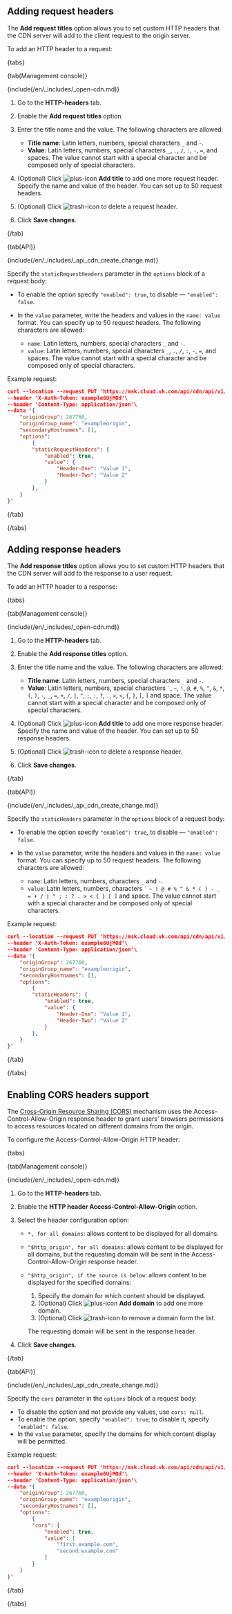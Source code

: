 ## Adding request headers

The **Add request titles** option allows you to set custom HTTP headers that the CDN server will add to the client request to the origin server.

To add an HTTP header to a request:

{tabs}

{tab(Management console)}

{include(/en/_includes/_open-cdn.md)}

1. Go to the **HTTP-headers** tab.
1. Enable the **Add request titles** option.
1. Enter the title name and the value. The following characters are allowed:

    - **Title name**: Latin letters, numbers, special characters `_` and `-`.
    - **Value**: Latin letters, numbers, special characters `_`, `.`, `/`, `:`, `-`, `=`, and spaces. The value cannot start with a special character and be composed only of special characters.
1. (Optional) Click ![plus-icon](/en/assets/plus-icon.svg "inline") **Add title** to add one more request header. Specify the name and value of the header. You can set up to 50 request headers.
1. (Optional) Click ![trash-icon](/en/assets/trash-icon.svg "inline") to delete a request header.
1. Click **Save changes**.

{/tab}

{tab(API)}

{include(/en/_includes/_api_cdn_create_change.md)}

Specify the `staticRequestHeaders` parameter in the `options` block of a request body:

- To enable the option specify `"enabled": true`, to disable  — `"enabled": false`.
- In the `value` parameter, write the headers and values in the `name: value` format. You can specify up to 50 request headers. The following characters are allowed:

  - `name`: Latin letters, numbers, special characters `_` and `-`.
  - `value`: Latin letters, numbers, special characters `_`, `.`, `/`, `:`, `-`, `=`, and spaces. The value cannot start with a special character and be composed only of special characters.

Example request:

```json
curl --location --request PUT 'https://msk.cloud.vk.com/api/cdn/api/v1/projects/examplef8f67/resources/175281'\
--header 'X-Auth-Token: example6UjMOd'\
--header 'Content-Type: application/json'\
--data '{
    "originGroup": 267760,
    "originGroup_name": "exampleorigin",
    "secondaryHostnames": [],
    "options":
        {
        "staticRequestHeaders": {
            "enabled": true,
            "value": {
                "Header-One": "Value 1",
                "Header-Two": "Value 2"
            }
        },
    }
}'
```

{/tab}

{/tabs}

## Adding response headers

The **Add response titles** option allows you to set custom HTTP headers that the CDN server will add to the response to a user request.

To add an HTTP header to a response:

{tabs}

{tab(Management console)}

{include(/en/_includes/_open-cdn.md)}

1. Go to the **HTTP-headers** tab.
1. Enable the **Add response titles** option.
1. Enter the title name and the value. The following characters are allowed:

    - **Title name**: Latin letters, numbers, special characters `_` and `-`.
    - **Value**: Latin letters, numbers, special characters `` ` ``, `~`, `!`, `@`, `#`, `%`, `^`, `&`, `*`, `(`, `)`, `-`, `_`, `=`, `+`, `/`, `|`, `"`, `;`, `:`, `?`, `.`, `>`, `<`, `{`, `}`, `[`, `]` and space. The value cannot start with a special character and be composed only of special characters.
1. (Optional) Click ![plus-icon](/en/assets/plus-icon.svg "inline") **Add title** to add one more response header. Specify the name and value of the header. You can set up to 50 response headers.
1. (Optional) Click ![trash-icon](/en/assets/trash-icon.svg "inline") to delete a response header.
1. Click **Save changes**.

{/tab}

{tab(API)}

{include(/en/_includes/_api_cdn_create_change.md)}

Specify the `staticHeaders` parameter in the `options` block of a request body:

- To enable the option specify `"enabled": true`, to disable  — `"enabled": false`.
- In the `value` parameter, write the headers and values in the `name: value` format. You can specify up to 50 request headers. The following characters are allowed:

  - `name`: Latin letters, numbers, characters `_` and `-`.
  - `value`: Latin letters, numbers, characters `` ` `` `~ ! @ # % ^ & * ( ) - _ = + / | " ; : ? . > < { } [ ]` and space. The value cannot start with a special character and be composed only of special characters.

Example request:

```json
curl --location --request PUT 'https://msk.cloud.vk.com/api/cdn/api/v1/projects/examplef8f67/resources/175281'\
--header 'X-Auth-Token: example6UjMOd'\
--header 'Content-Type: application/json'\
--data '{
    "originGroup": 267760,
    "originGroup_name": "exampleorigin",
    "secondaryHostnames": [],
    "options":
        {
        "staticHeaders": {
            "enabled": true,
            "value": {
                "Header-One": "Value 1",
                "Header-Two": "Value 2"
            }
        },
    }
}'
```

{/tab}

{/tabs}

## Enabling CORS headers support

The [Cross-Origin Resource Sharing (CORS)](/ru/storage/s3/reference#cors "change-lang") mechanism uses the Access-Control-Allow-Origin response header to grant users' browsers permissions to access resources located on different domains from the origin.

To configure the Access-Control-Allow-Origin HTTP header:

{tabs}

{tab(Management console)}

{include(/en/_includes/_open-cdn.md)}

1. Go to the **HTTP-headers** tab.
1. Enable the **HTTP header Access-Control-Allow-Origin** option.
1. Select the header configuration option:

    - `*, for all domains`: allows content to be displayed for all domains.
    - `"$http_origin", for all domains`: allows content to be displayed for all domains, but the requesting domain will be sent in the Access-Control-Allow-Origin response header.
    - `"$http_origin", if the source is below`: allows content to be displayed for the specified domains:

        1. Specify the domain for which content should be displayed.
        1. (Optional) Click ![plus-icon](/en/assets/plus-icon.svg "inline") **Add domain** to add one more domain.
        1. (Optional) Click ![trash-icon](/en/assets/trash-icon.svg "inline") to remove a domain form the list.

        The requesting domain will be sent in the response header.
1. Click **Save changes**.

{/tab}

{tab(API)}

{include(/en/_includes/_api_cdn_create_change.md)}

Specify the `cors` parameter in the `options` block of a request body:

- To disable the option and not provide any values, use `cors: null`.
- To enable the option, specify `"enabled": true`; to disable it, specify `"enabled": false`.
- In the `value` parameter, specify the domains for which content display will be permitted.

Example request:

```json
curl --location --request PUT 'https://msk.cloud.vk.com/api/cdn/api/v1/projects/examplef8f67/resources/175281'\
--header 'X-Auth-Token: example6UjMOd'\
--header 'Content-Type: application/json'\
--data '{
    "originGroup": 267760,
    "originGroup_name": "exampleorigin",
    "secondaryHostnames": [],
    "options":
        {
        "cors": {
            "enabled": true,
            "value": [
                "first.example.com",
                "second.example.com"
            ]
        }
    }
}'
```

{/tab}

{/tabs}
